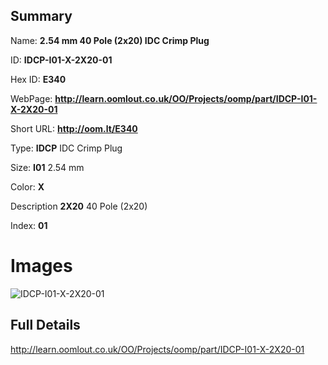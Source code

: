 

## Summary
 
Name: __2.54 mm 40 Pole (2x20) IDC Crimp Plug__

ID: __IDCP-I01-X-2X20-01__

Hex ID: __E340__

WebPage: __http://learn.oomlout.co.uk/OO/Projects/oomp/part/IDCP-I01-X-2X20-01__

Short URL: __http://oom.lt/E340__


Type: __IDCP__ IDC Crimp Plug 

Size: __I01__ 2.54 mm 

Color: __X__  

Description __2X20__ 40 Pole (2x20) 

Index: __01__


 # Images
![IDCP-I01-X-2X20-01](http://oomlout.com/oomp-gen/parts/IDCP-I01-X-2X20-01/IDCP-I01-X-2X20-01_420.jpg)



 ## Full Details

 http://learn.oomlout.co.uk/OO/Projects/oomp/part/IDCP-I01-X-2X20-01














